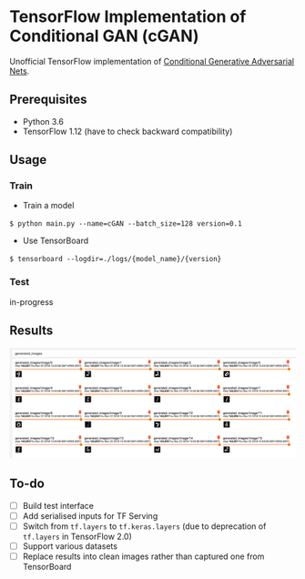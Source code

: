 # TensorFlow Implementation of Conditional GAN (cGAN)

Unofficial TensorFlow implementation of [Conditional Generative Adversarial Nets](https://arxiv.org/abs/1411.1784). 

## Prerequisites
* Python 3.6
* TensorFlow 1.12 (have to check backward compatibility)

## Usage

### Train

* Train a model

`$ python main.py --name=cGAN --batch_size=128 version=0.1`

* Use TensorBoard

`$ tensorboard --logdir=./logs/{model_name}/{version}`

### Test

in-progress

## Results

![mnist results](assets/results.png)

## To-do

-[ ] Build test interface
-[ ] Add serialised inputs for TF Serving
-[ ] Switch from `tf.layers` to `tf.keras.layers` (due to deprecation of `tf.layers` in TensorFlow 2.0)  
-[ ] Support various datasets
-[ ] Replace results into clean images rather than captured one from TensorBoard